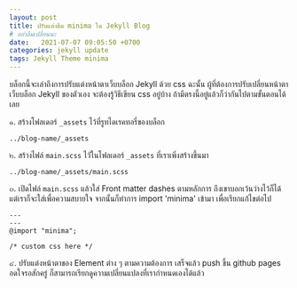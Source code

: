 ```yaml
---
layout: post
title: ปรับแต่งธีม minima ใน Jekyll Blog
# อย่าลืมเปลี่ยนนะ
date:   2021-07-07 09:05:50 +0700
categories: jekyll update
tags: Jekyll Theme minima
---
```

บล็อกนี้จะเล่าถึงการปรับแต่งหน้าตาเว็บบล็อก Jekyll ด้วย css ฉะนั้น ผู้ที่ต้องการปรับเปลี่ยนหน้าตาเว็บบล็อก Jekyll ของตัวเอง จะต้องรู้วิธีเขียน css อยู่บ้าง ถ้ามีตรงนี้อยู่แล้วก็ว่ากันไปตามขั้นตอนได้เลย

๑. สร้างโฟลเดอร์ <code>_assets</code> ไว้ที่รูทไดเรคทอรี่ของบล็อก
```
../blog-name/_assets
```
๒. สร้างไฟล์ <code>main.scss</code> ไวัในโฟลเดอร์ <code>_assets</code> ที่เราเพิ่งสร้างขึ้นมา
```
../blog-name/_assets/main.scss
```
๓. เปิดไฟล์ <code>main.scss</code> แล้วใส่ Front matter dashes ตามหลักการ ถึงเขาบอกเว้นว่างไว้ก็ได้ แต่เราก็จะใส่เพื่อความสบายใจ จากนั้นก็ทำการ import 'minima' เข้ามา เพื่อเรียกแก้ไขต่อไป
```
---
---
@import "minima";

/* custom css here */
```
๔. ปรับแต่งหน้าตาของ Element ต่าง ๆ ตามความต้องการ เสร็จแล้ว push ขึ้น github pages อดใจรอสักครู่ ก็สามารถเรียกดูความเปลี่ยนแปลงที่เรากำหนดเองได้แล้ว
